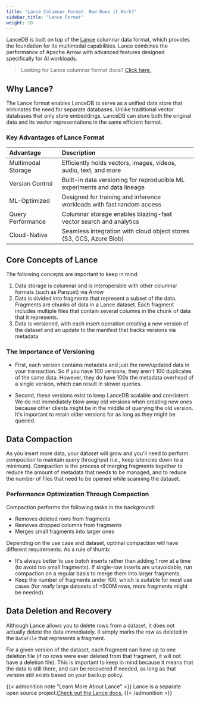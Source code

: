 ```yaml
---
title: "Lance Columnar Format: How Does it Work?"
sidebar_title: "Lance Format"
weight: 10
---
```


LanceDB is built on top of the [Lance](https://lancedb.github.io/lance/) columnar data format, which provides the foundation for its multimodal capabilities. Lance combines the performance of Apache Arrow with advanced features designed specifically for AI workloads.

> Looking for Lance columnar format docs? [Click here.](https://lancedb.github.io/lance/)


## Why Lance?

The Lance format enables LanceDB to serve as a unified data store that eliminates the need for separate databases. Unlike traditional vector databases that only store embeddings, LanceDB can store both the original data and its vector representations in the same efficient format.

### Key Advantages of Lance Format

| Advantage | Description |
|:----------|:-------------|
| Multimodal Storage | Efficiently holds vectors, images, videos, audio, text, and more |
| Version Control | Built-in data versioning for reproducible ML experiments and data lineage |
| ML-Optimized | Designed for training and inference workloads with fast random access |
| Query Performance | Columnar storage enables blazing-fast vector search and analytics |
| Cloud-Native | Seamless integration with cloud object stores (S3, GCS, Azure Blob) |

## Core Concepts of Lance

The following concepts are important to keep in mind:

1. Data storage is columnar and is interoperable with other columnar formats (such as Parquet) via Arrow
2. Data is divided into fragments that represent a subset of the data. Fragments are chunks of data in a Lance dataset. Each fragment includes multiple files that contain several columns in the chunk of data that it represents.
3. Data is versioned, with each insert operation creating a new version of the dataset and an update to the manifest that tracks versions via metadata

### The Importance of Versioning

- First, each version contains metadata and just the new/updated data in your transaction. So if you have 100 versions, they aren't 100 duplicates of the same data. However, they do have 100x the metadata overhead of a single version, which can result in slower queries.  

- Second, these versions exist to keep LanceDB scalable and consistent. We do not immediately blow away old versions when creating new ones because other clients might be in the middle of querying the old version. It's important to retain older versions for as long as they might be queried.

## Data Compaction 

As you insert more data, your dataset will grow and you'll need to perform *compaction* to maintain query throughput (i.e., keep latencies down to a minimum). Compaction is the process of merging fragments together to reduce the amount of metadata that needs to be managed, and to reduce the number of files that need to be opened while scanning the dataset.

### Performance Optimization Through Compaction

Compaction performs the following tasks in the background:

- Removes deleted rows from fragments
- Removes dropped columns from fragments
- Merges small fragments into larger ones

Depending on the use case and dataset, optimal compaction will have different requirements. As a rule of thumb:

- It's always better to use *batch* inserts rather than adding 1 row at a time (to avoid too small fragments). If single-row inserts are unavoidable, run compaction on a regular basis to merge them into larger fragments.
- Keep the number of fragments under 100, which is suitable for most use cases (for *really* large datasets of >500M rows, more fragments might be needed)

## Data Deletion and Recovery

Although Lance allows you to delete rows from a dataset, it does not actually delete the data immediately. It simply marks the row as deleted in the `DataFile` that represents a fragment. 

For a given version of the dataset, each fragment can have up to one deletion file (if no rows were ever deleted from that fragment, it will not have a deletion file). This is important to keep in mind because it means that the data is still there, and can be recovered if needed, as long as that version still exists based on your backup policy.

{{< admonition note "Learn More About Lance" >}}
Lance is a separate open source project.[Check out the Lance docs.](https://lancedb.github.io/lance/)
{{< /admonition >}}
